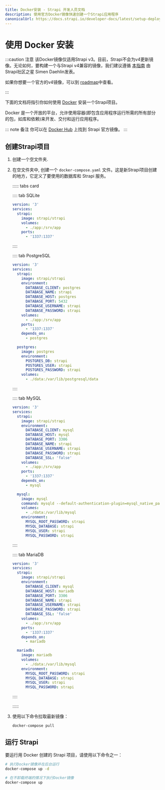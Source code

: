 ```yaml
---
title: Docker安装 - Strapi 开发人员文档
description: 使用官方Docker镜像快速创建一个Strapi应用程序
canonicalUrl: https://docs.strapi.io/developer-docs/latest/setup-deployment-guides/installation/docker.html
---
```


# 使用 Docker 安装

:::caution 注意
该Docker镜像仅适用Strapi v3。目前，Strapi不会为v4更新镜像。无论如何，要构建一个与Strapi v4兼容的镜像，我们建议遵循 [本指南](https://blog.dehlin.dev/docker-with-strapi-v4) 由Strapi社区之星 Simen Daehlin发表。

如果你想要一个官方的v4镜像，可以到 [roadmap](https://feedback.strapi.io/developer-experience)中查看。

:::

下面的文档将指引你如何使用 [Docker](https://www.docker.com/) 安装一个Strapi项目。


Docker 是一个开放的平台，允许使用容器(即包含应用程序运行所需的所有部分的包，如库和依赖)来开发、交付和运行应用程序。

::: note 备注
你可以在 [Docker Hub](https://hub.docker.com/r/strapi/strapi) 上找到 Strapi 官方镜像。
:::

## 创建Strapi项目

1. 创建一个空文件夹.
2. 在空文件夹中, 创建一个 `docker-compose.yaml` 文件。这是新Strapi项目创建的地方，它定义了要使用的数据库和 Strapi 服务。

    ::::: tabs card

    :::: tab SQLite

    ```yaml
    version: '3'
    services:
      strapi:
        image: strapi/strapi
        volumes:
          - ./app:/srv/app
        ports:
          - '1337:1337'
    ```

    ::::

    :::: tab PostgreSQL

    ```yaml
    version: '3'
    services:
      strapi:
        image: strapi/strapi
        environment:
          DATABASE_CLIENT: postgres
          DATABASE_NAME: strapi
          DATABASE_HOST: postgres
          DATABASE_PORT: 5432
          DATABASE_USERNAME: strapi
          DATABASE_PASSWORD: strapi
        volumes:
          - ./app:/srv/app
        ports:
          - '1337:1337'
        depends_on:
          - postgres

      postgres:
        image: postgres
        environment:
          POSTGRES_DB: strapi
          POSTGRES_USER: strapi
          POSTGRES_PASSWORD: strapi
        volumes:
          - ./data:/var/lib/postgresql/data
    ```

    ::::

    :::: tab MySQL

    ```yaml
    version: '3'
    services:
      strapi:
        image: strapi/strapi
        environment:
          DATABASE_CLIENT: mysql
          DATABASE_HOST: mysql
          DATABASE_PORT: 3306
          DATABASE_NAME: strapi
          DATABASE_USERNAME: strapi
          DATABASE_PASSWORD: strapi
          DATABASE_SSL: 'false'
        volumes:
          - ./app:/srv/app
        ports:
          - '1337:1337'
        depends_on:
          - mysql

      mysql:
        image: mysql
        command: mysqld --default-authentication-plugin=mysql_native_password
        volumes:
          - ./data:/var/lib/mysql
        environment:
          MYSQL_ROOT_PASSWORD: strapi
          MYSQL_DATABASE: strapi
          MYSQL_USER: strapi
          MYSQL_PASSWORD: strapi
    ```

    ::::

    :::: tab MariaDB

    ```yaml
    version: '3'
    services:
      strapi:
        image: strapi/strapi
        environment:
          DATABASE_CLIENT: mysql
          DATABASE_HOST: mariadb
          DATABASE_PORT: 3306
          DATABASE_NAME: strapi
          DATABASE_USERNAME: strapi
          DATABASE_PASSWORD: strapi
          DATABASE_SSL: 'false'
        volumes:
          - ./app:/srv/app
        ports:
          - '1337:1337'
        depends_on:
          - mariadb

      mariadb:
        image: mariadb
        volumes:
          - ./data:/var/lib/mysql
        environment:
          MYSQL_ROOT_PASSWORD: strapi
          MYSQL_DATABASE: strapi
          MYSQL_USER: strapi
          MYSQL_PASSWORD: strapi
    ```

    ::::

    :::::

3. 使用以下命令拉取最新镜像：
 
    ```
    docker-compose pull
    ```

## 运行 Strapi

要运行用 Docker 创建的 Strapi 项目，请使用以下命令之一：

```bash
# 执行Docker镜像并在后台运行
docker-compose up -d

# 在不卸载终端的情况下执行Docker镜像
docker-compose up
```
